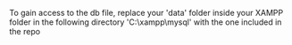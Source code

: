 To gain access to the db file, replace your 'data' folder inside your XAMPP folder in the following directory 'C:\xampp\mysql' with the one included in the repo
